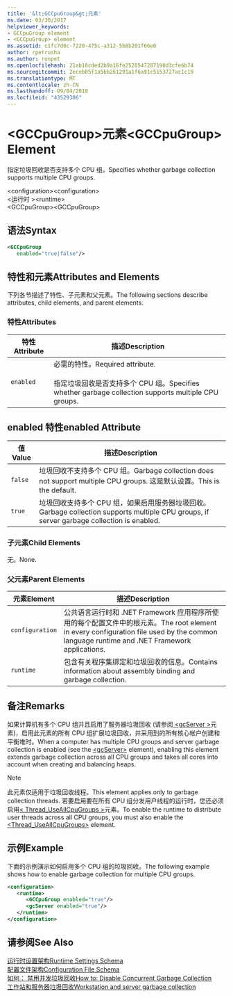 ```yaml
---
title: '&lt;GCCpuGroup&gt;元素'
ms.date: 03/30/2017
helpviewer_keywords:
- GCCpuGroup element
- <GCCpuGroup> element
ms.assetid: c1fc7d6c-7220-475c-a312-5b8b201f66e0
author: rpetrusha
ms.author: ronpet
ms.openlocfilehash: 21ab18cded2b9a16fe2520547287198d3cfe6b74
ms.sourcegitcommit: 2eceb05f1a5bb261291a1f6a91c5153727ac1c19
ms.translationtype: MT
ms.contentlocale: zh-CN
ms.lasthandoff: 09/04/2018
ms.locfileid: "43529306"
---
```

# <a name="ltgccpugroupgt-element"></a><span data-ttu-id="70fae-102">&lt;GCCpuGroup&gt;元素</span><span class="sxs-lookup"><span data-stu-id="70fae-102">&lt;GCCpuGroup&gt; Element</span></span>
<span data-ttu-id="70fae-103">指定垃圾回收是否支持多个 CPU 组。</span><span class="sxs-lookup"><span data-stu-id="70fae-103">Specifies whether garbage collection supports multiple CPU groups.</span></span>  
  
 <span data-ttu-id="70fae-104">\<configuration></span><span class="sxs-lookup"><span data-stu-id="70fae-104">\<configuration></span></span>  
<span data-ttu-id="70fae-105">\<运行时 ></span><span class="sxs-lookup"><span data-stu-id="70fae-105">\<runtime></span></span>  
<span data-ttu-id="70fae-106">\<GCCpuGroup></span><span class="sxs-lookup"><span data-stu-id="70fae-106">\<GCCpuGroup></span></span>  
  
## <a name="syntax"></a><span data-ttu-id="70fae-107">语法</span><span class="sxs-lookup"><span data-stu-id="70fae-107">Syntax</span></span>  
  
```xml  
<GCCpuGroup    
   enabled="true|false"/>  
```  
  
## <a name="attributes-and-elements"></a><span data-ttu-id="70fae-108">特性和元素</span><span class="sxs-lookup"><span data-stu-id="70fae-108">Attributes and Elements</span></span>  
 <span data-ttu-id="70fae-109">下列各节描述了特性、子元素和父元素。</span><span class="sxs-lookup"><span data-stu-id="70fae-109">The following sections describe attributes, child elements, and parent elements.</span></span>  
  
### <a name="attributes"></a><span data-ttu-id="70fae-110">特性</span><span class="sxs-lookup"><span data-stu-id="70fae-110">Attributes</span></span>  
  
|<span data-ttu-id="70fae-111">特性</span><span class="sxs-lookup"><span data-stu-id="70fae-111">Attribute</span></span>|<span data-ttu-id="70fae-112">描述</span><span class="sxs-lookup"><span data-stu-id="70fae-112">Description</span></span>|  
|---------------|-----------------|  
|`enabled`|<span data-ttu-id="70fae-113">必需的特性。</span><span class="sxs-lookup"><span data-stu-id="70fae-113">Required attribute.</span></span><br /><br /> <span data-ttu-id="70fae-114">指定垃圾回收是否支持多个 CPU 组。</span><span class="sxs-lookup"><span data-stu-id="70fae-114">Specifies whether garbage collection supports multiple CPU groups.</span></span>|  
  
## <a name="enabled-attribute"></a><span data-ttu-id="70fae-115">enabled 特性</span><span class="sxs-lookup"><span data-stu-id="70fae-115">enabled Attribute</span></span>  
  
|<span data-ttu-id="70fae-116">值</span><span class="sxs-lookup"><span data-stu-id="70fae-116">Value</span></span>|<span data-ttu-id="70fae-117">描述</span><span class="sxs-lookup"><span data-stu-id="70fae-117">Description</span></span>|  
|-----------|-----------------|  
|`false`|<span data-ttu-id="70fae-118">垃圾回收不支持多个 CPU 组。</span><span class="sxs-lookup"><span data-stu-id="70fae-118">Garbage collection does not support multiple CPU groups.</span></span> <span data-ttu-id="70fae-119">这是默认设置。</span><span class="sxs-lookup"><span data-stu-id="70fae-119">This is the default.</span></span>|  
|`true`|<span data-ttu-id="70fae-120">垃圾回收支持多个 CPU 组，如果启用服务器垃圾回收。</span><span class="sxs-lookup"><span data-stu-id="70fae-120">Garbage collection supports multiple CPU groups, if server garbage collection is enabled.</span></span>|  
  
### <a name="child-elements"></a><span data-ttu-id="70fae-121">子元素</span><span class="sxs-lookup"><span data-stu-id="70fae-121">Child Elements</span></span>  
 <span data-ttu-id="70fae-122">无。</span><span class="sxs-lookup"><span data-stu-id="70fae-122">None.</span></span>  
  
### <a name="parent-elements"></a><span data-ttu-id="70fae-123">父元素</span><span class="sxs-lookup"><span data-stu-id="70fae-123">Parent Elements</span></span>  
  
|<span data-ttu-id="70fae-124">元素</span><span class="sxs-lookup"><span data-stu-id="70fae-124">Element</span></span>|<span data-ttu-id="70fae-125">描述</span><span class="sxs-lookup"><span data-stu-id="70fae-125">Description</span></span>|  
|-------------|-----------------|  
|`configuration`|<span data-ttu-id="70fae-126">公共语言运行时和 .NET Framework 应用程序所使用的每个配置文件中的根元素。</span><span class="sxs-lookup"><span data-stu-id="70fae-126">The root element in every configuration file used by the common language runtime and .NET Framework applications.</span></span>|  
|`runtime`|<span data-ttu-id="70fae-127">包含有关程序集绑定和垃圾回收的信息。</span><span class="sxs-lookup"><span data-stu-id="70fae-127">Contains information about assembly binding and garbage collection.</span></span>|  
  
## <a name="remarks"></a><span data-ttu-id="70fae-128">备注</span><span class="sxs-lookup"><span data-stu-id="70fae-128">Remarks</span></span>  
 <span data-ttu-id="70fae-129">如果计算机有多个 CPU 组并且启用了服务器垃圾回收 (请参阅[ \<gcServer >](../../../../../docs/framework/configure-apps/file-schema/runtime/gcserver-element.md)元素)，启用此元素的所有 CPU 组扩展垃圾回收，并采用到的所有核心帐户创建和平衡堆时。</span><span class="sxs-lookup"><span data-stu-id="70fae-129">When a computer has multiple CPU groups and server garbage collection is enabled (see the [\<gcServer>](../../../../../docs/framework/configure-apps/file-schema/runtime/gcserver-element.md) element), enabling this element extends garbage collection across all CPU groups and takes all cores into account when creating and balancing heaps.</span></span>  
  
> [!NOTE]
>  <span data-ttu-id="70fae-130">此元素仅适用于垃圾回收线程。</span><span class="sxs-lookup"><span data-stu-id="70fae-130">This element applies only to garbage collection threads.</span></span> <span data-ttu-id="70fae-131">若要启用要在所有 CPU 组分发用户线程的运行时，您还必须启用[< Thread_UseAllCpuGroups >](../../../../../docs/framework/configure-apps/file-schema/runtime/thread-useallcpugroups-element.md)元素。</span><span class="sxs-lookup"><span data-stu-id="70fae-131">To enable the runtime to distribute user threads across all CPU groups, you must also enable the [<Thread_UseAllCpuGroups>](../../../../../docs/framework/configure-apps/file-schema/runtime/thread-useallcpugroups-element.md) element.</span></span>  
  
## <a name="example"></a><span data-ttu-id="70fae-132">示例</span><span class="sxs-lookup"><span data-stu-id="70fae-132">Example</span></span>  
 <span data-ttu-id="70fae-133">下面的示例演示如何启用多个 CPU 组的垃圾回收。</span><span class="sxs-lookup"><span data-stu-id="70fae-133">The following example shows how to enable garbage collection for multiple CPU groups.</span></span>  
  
```xml  
<configuration>  
   <runtime>  
      <GCCpuGroup enabled="true"/>  
      <gcServer enabled="true"/>  
   </runtime>  
</configuration>  
```  
  
## <a name="see-also"></a><span data-ttu-id="70fae-134">请参阅</span><span class="sxs-lookup"><span data-stu-id="70fae-134">See Also</span></span>  
 [<span data-ttu-id="70fae-135">运行时设置架构</span><span class="sxs-lookup"><span data-stu-id="70fae-135">Runtime Settings Schema</span></span>](../../../../../docs/framework/configure-apps/file-schema/runtime/index.md)  
 [<span data-ttu-id="70fae-136">配置文件架构</span><span class="sxs-lookup"><span data-stu-id="70fae-136">Configuration File Schema</span></span>](../../../../../docs/framework/configure-apps/file-schema/index.md)  
 [<span data-ttu-id="70fae-137">如何： 禁用并发垃圾回收</span><span class="sxs-lookup"><span data-stu-id="70fae-137">How to: Disable Concurrent Garbage Collection</span></span>](https://msdn.microsoft.com/library/ba2c6c67-5778-497c-9fac-5f793b5500c7)  
 [<span data-ttu-id="70fae-138">工作站和服务器垃圾回收</span><span class="sxs-lookup"><span data-stu-id="70fae-138">Workstation and server garbage collection</span></span>](../../../../../docs/standard/garbage-collection/fundamentals.md#workstation_and_server_garbage_collection)
